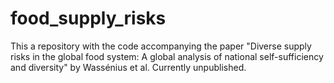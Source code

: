 # food_supply_risks
This a repository with the code accompanying the paper "Diverse supply risks in the global food system: A global analysis of national self-sufficiency and diversity" by Wassénius et al. Currently unpublished. 
